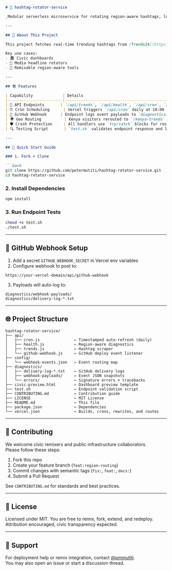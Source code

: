 
```md
# 📡 hashtag-rotator-service

_Modular serverless microservice for rotating region-aware hashtags, logging GitHub events, and powering public dashboards. Ideal for civic technologists, journalists, and remixers._

---

## 🧠 About This Project

This project fetches real-time trending hashtags from [Trends24](https://trends24.in) and serves them via region-specific API endpoints. It includes scheduled cron tasks, GitHub webhook logging, and geo-aware routing — all deployed seamlessly on [Vercel](https://vercel.com).

Key use cases:
- 🏛️ Civic dashboards
- 📰 Media headline rotators
- 🧩 Remixable region-aware tools

---

## 🛠️ Features

| Capability             | Details                                                                 |
|------------------------|-------------------------------------------------------------------------|
| 💬 API Endpoints       | `/api/trends`, `/api/health`, `/api/cron`, `/api/github-webhook`        |
| ⏰ Cron Scheduling      | Vercel triggers `/api/cron` daily at 10:00 UTC (1PM Nairobi)             |
| 📡 GitHub Webhook      | Endpoint logs event payloads to `diagnostics/` with HMAC verification   |
| 🌍 Geo Routing          | Kenya visitors rerouted to `/kenya-trends` using IP headers             |
| 🛡️ Crash Protection     | All handlers use `try/catch` blocks for resilience                      |
| 🔍 Testing Script       | `test.sh` validates endpoint response and logs headers                  |

---

## 🚀 Quick Start Guide

### 1. Fork + Clone

```bash
git clone https://github.com/petermutiti/hashtag-rotator-service.git
cd hashtag-rotator-service
```

### 2. Install Dependencies

```bash
npm install
```

### 3. Run Endpoint Tests

```bash
chmod +x test.sh
./test.sh
```

---

## 🔁 GitHub Webhook Setup

1. Add a secret `GITHUB_WEBHOOK_SECRET` in Vercel env variables  
2. Configure webhook to post to:

```
https://your-vercel-domain/api/github-webhook
```

3. Payloads will auto-log to:

```
diagnostics/webhook-payloads/
diagnostics/delivery-log-*.txt
```

---

## 🌐 Project Structure

```plaintext
hashtag-rotator-service/
├── api/
│   ├── cron.js               ← Timestamped auto-refresh (daily)
│   ├── health.js             ← Region-aware diagnostics
│   ├── trends.js             ← Hashtag scraper
│   └── github-webhook.js     ← GitHub deploy event listener
├── config/
│   └── webhook-events.json   ← Event routing map
├── diagnostics/
│   ├── delivery-log-*.txt    ← GitHub delivery logs
│   ├── webhook-payloads/     ← Event JSON snapshots
│   └── errors/               ← Signature errors + tracebacks
├── civic-preview.html        ← Dashboard preview template
├── test.sh                   ← Endpoint validation script
├── CONTRIBUTING.md           ← Contribution guide
├── LICENSE                   ← MIT License
├── README.md                 ← This file
├── package.json              ← Dependencies
└── vercel.json               ← Builds, crons, rewrites, and routes
```

---

## 🤝 Contributing

We welcome civic remixers and public infrastructure collaborators.  
Please follow these steps:

1. Fork this repo  
2. Create your feature branch (`feat:region-routing`)  
3. Commit changes with semantic tags (`fix:`, `feat:`, `docs:`)  
4. Submit a Pull Request

See `CONTRIBUTING.md` for standards and best practices.

---

## 📜 License

Licensed under MIT. You are free to remix, fork, extend, and redeploy.  
Attribution encouraged, civic transparency expected.

---

## 💬 Support

For deployment help or remix integration, contact [@pmmutiti](https://github.com/pmmutiti).  
You may also open an issue or start a discussion thread.

```

